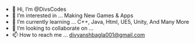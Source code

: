 - 👋 Hi, I’m @DivsCodes
- 👀 I’m interested in ... Making New Games & Apps
- 🌱 I’m currently learning ... C++, Java, Html, UE5, Unity, And Many More
- 💞️ I’m looking to collaborate on ...
- 📫 How to reach me ... divyanshbagla001@gmail.com

<!---
DivsCodes/DivsCodes is a ✨ special ✨ repository because its `README.md` (this file) appears on your GitHub profile.
You can click the Preview link to take a look at your changes.
--->
